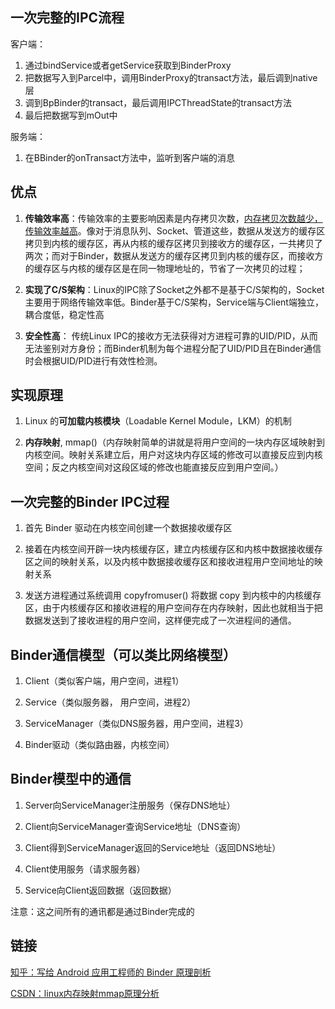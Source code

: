 ## 一次完整的IPC流程
客户端：
1. 通过bindService或者getService获取到BinderProxy
2. 把数据写入到Parcel中，调用BinderProxy的transact方法，最后调到native层
3. 调到BpBinder的transact，最后调用IPCThreadState的transact方法
4. 最后把数据写到mOut中

服务端：
1. 在BBinder的onTransact方法中，监听到客户端的消息

## 优点

1. **传输效率高**：传输效率的主要影响因素是内存拷贝次数，<u>内存拷贝次数越少，传输效率越高</u>。像对于消息队列、Socket、管道这些，数据从发送方的缓存区拷贝到内核的缓存区，再从内核的缓存区拷贝到接收方的缓存区，一共拷贝了两次；而对于Binder，数据从发送方的缓存区拷贝到内核的缓存区，而接收方的缓存区与内核的缓存区是在同一物理地址的，节省了一次拷贝的过程；

2. **实现了C/S架构**：Linux的IPC除了Socket之外都不是基于C/S架构的，Socket主要用于网络传输效率低。Binder基于C/S架构，Service端与Client端独立，耦合度低，稳定性高

3. **安全性高**： 传统Linux IPC的接收方无法获得对方进程可靠的UID/PID，从而无法鉴别对方身份；而Binder机制为每个进程分配了UID/PID且在Binder通信时会根据UID/PID进行有效性检测。


## 实现原理

1. Linux 的**可加载内核模块**（Loadable Kernel Module，LKM）的机制

2. **内存映射**, mmap()（内存映射简单的讲就是将用户空间的一块内存区域映射到内核空间。映射关系建立后，用户对这块内存区域的修改可以直接反应到内核空间；反之内核空间对这段区域的修改也能直接反应到用户空间。）


## 一次完整的Binder IPC过程

1. 首先 Binder 驱动在内核空间创建一个数据接收缓存区

2. 接着在内核空间开辟一块内核缓存区，建立内核缓存区和内核中数据接收缓存区之间的映射关系，以及内核中数据接收缓存区和接收进程用户空间地址的映射关系

3. 发送方进程通过系统调用 copyfromuser() 将数据 copy 到内核中的内核缓存区，由于内核缓存区和接收进程的用户空间存在内存映射，因此也就相当于把数据发送到了接收进程的用户空间，这样便完成了一次进程间的通信。

## Binder通信模型（可以类比网络模型）

1. Client（类似客户端，用户空间，进程1）

2. Service（类似服务器， 用户空间，进程2）

3. ServiceManager（类似DNS服务器，用户空间，进程3）

4. Binder驱动（类似路由器，内核空间）


## Binder模型中的通信

1. Server向ServiceManager注册服务（保存DNS地址）

2. Client向ServiceManager查询Service地址（DNS查询）

3. Client得到ServiceManager返回的Service地址（返回DNS地址）

4. Client使用服务（请求服务器）

5. Service向Client返回数据（返回数据）

注意：这之间所有的通讯都是通过Binder完成的

## 链接

[知乎：写给 Android 应用工程师的 Binder 原理剖析](https://zhuanlan.zhihu.com/p/35519585)

[CSDN：linux内存映射mmap原理分析](https://blog.csdn.net/yusiguyuan/article/details/23388771)
